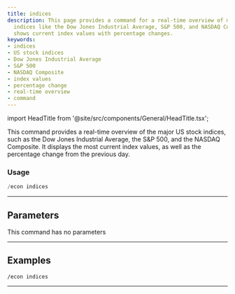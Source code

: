 ```yaml
---
title: indices
description: This page provides a command for a real-time overview of major US stock
  indices like the Dow Jones Industrial Average, S&P 500, and NASDAQ Composite. It
  shows current index values with percentage changes.
keywords:
- indices
- US stock indices
- Dow Jones Industrial Average
- S&P 500
- NASDAQ Composite
- index values
- percentage change
- real-time overview
- command
---
```


import HeadTitle from '@site/src/components/General/HeadTitle.tsx';

<HeadTitle title="economy: indices - Discord Reference | OpenBB Bot Docs" />

This command provides a real-time overview of the major US stock indices, such as the Dow Jones Industrial Average, the S&P 500, and the NASDAQ Composite. It displays the most current index values, as well as the percentage change from the previous day.

### Usage

```python wordwrap
/econ indices
```

---

## Parameters

This command has no parameters



---

## Examples

```
/econ indices
```
---
